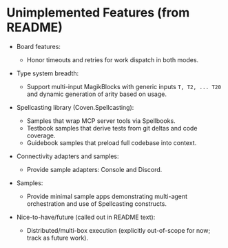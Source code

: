 # Unimplemented Features (from README)

- Board features:
  - Honor timeouts and retries for work dispatch in both modes.

- Type system breadth:
  - Support multi-input MagikBlocks with generic inputs `T, T2, ... T20` and dynamic generation of arity based on usage.

- Spellcasting library (Coven.Spellcasting):
  - Samples that wrap MCP server tools via Spellbooks.
  - Testbook samples that derive tests from git deltas and code coverage.
  - Guidebook samples that preload full codebase into context.

- Connectivity adapters and samples:
  - Provide sample adapters: Console and Discord.

- Samples:
  - Provide minimal sample apps demonstrating multi-agent orchestration and use of Spellcasting constructs.

- Nice-to-have/future (called out in README text):
  - Distributed/multi-box execution (explicitly out-of-scope for now; track as future work).
